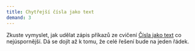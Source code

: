 ```yaml
---
title: Chytřejší čísla jako text
demand: 3
---
```


Zkuste vymyslet, jak udělat zápis příkazů ze cvičení [Čísla jako text](#excs>cisla-jako-text) co nejúspornější. Dá se dojít až k tomu, že celé řešení bude na jeden řádek.
